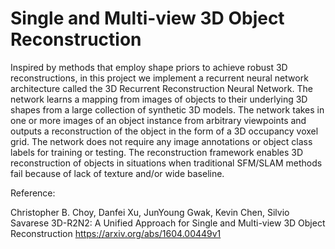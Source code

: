 # Single and Multi-view 3D Object Reconstruction

Inspired by methods that employ shape priors to achieve
robust 3D reconstructions, in this project we implement a
recurrent neural network architecture called the 3D
Recurrent Reconstruction Neural Network. The network
learns a mapping from images of objects to their underlying
3D shapes from a large collection of synthetic 3D models.
The network takes in one or more images of an object
instance from arbitrary viewpoints and outputs a
reconstruction of the object in the form of a 3D occupancy
voxel grid. The network does not require any image
annotations or object class labels for training or testing.
The reconstruction framework enables 3D reconstruction
of objects in situations when traditional SFM/SLAM
methods fail because of lack of texture and/or wide
baseline.

Reference:

Christopher B. Choy, Danfei Xu, JunYoung Gwak, Kevin Chen, Silvio Savarese
3D-R2N2: A Unified Approach for Single and Multi-view 3D Object Reconstruction
https://arxiv.org/abs/1604.00449v1
